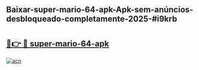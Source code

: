 ## Baixar-super-mario-64-apk-Apk-sem-anúncios-desbloqueado-completamente-2025-#i9krb

# <h2><a href="https://ainizakaria.my?title=super-mario-64-apk&ref=20M">🔗👉 🔴 super-mario-64-apk</a></h2>

[![acn](https://github.com/user-attachments/assets/0f9c940e-d8b0-45ae-aac7-cd30a18b3e1c)](https://ainizakaria.my?title=super-mario-64-apk&ref=20M)

